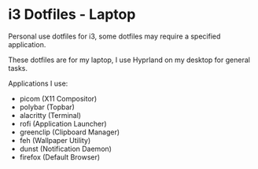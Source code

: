 # i3 Dotfiles - Laptop
Personal use dotfiles for i3, some dotfiles may require a specified application.

These dotfiles are for my laptop, I use Hyprland on my desktop for general tasks.

Applications I use:
- picom (X11 Compositor)
- polybar (Topbar)
- alacritty (Terminal)
- rofi (Application Launcher)
- greenclip (Clipboard Manager)
- feh (Wallpaper Utility)
- dunst (Notification Daemon)
- firefox (Default Browser)
